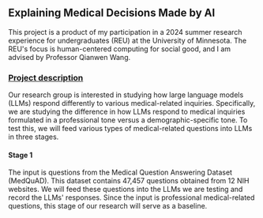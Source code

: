 ## **Explaining Medical Decisions Made by AI**
This project is a product of my participation in a 2024 summer research experience for undergraduates (REU) at the University of Minnesota. The REU's focus is human-centered computing for social good, and I am advised by Professor Qianwen Wang.
### <ins>Project description</ins>
Our research group is interested in studying how large language models (LLMs) respond differently to various medical-related inquiries. Specifically, we are studying the difference in how LLMs respond to medical inquiries formulated in a professional tone versus a demographic-specific tone. To test this, we will feed various types of medical-related questions into LLMs in three stages. 
#### Stage 1
The input is questions from the Medical Question Answering Dataset (MedQuAD). This dataset contains 47,457 questions obtained from 12 NIH websites. We will feed these questions into the LLMs we are testing and record the LLMs' responses. Since the input is professional medical-related questions, this stage of our research will serve as a baseline.